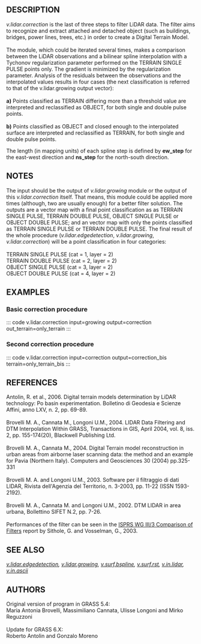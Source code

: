 ## DESCRIPTION

*v.lidar.correction* is the last of three steps to filter LiDAR data.
The filter aims to recognize and extract attached and detached object
(such as buildings, bridges, power lines, trees, etc.) in order to
create a Digital Terrain Model.\
\
The module, which could be iterated several times, makes a comparison
between the LiDAR observations and a bilinear spline interpolation with
a Tychonov regularization parameter performed on the TERRAIN SINGLE
PULSE points only. The gradient is minimized by the regularization
parameter. Analysis of the residuals between the observations and the
interpolated values results in four cases (the next classification is
referred to that of the v.lidar.growing output vector):\
\
**a)** Points classified as TERRAIN differing more than a threshold
value are interpreted and reclassified as OBJECT, for both single and
double pulse points.\
\
**b)** Points classified as OBJECT and closed enough to the interpolated
surface are interpreted and reclassified as TERRAIN, for both single and
double pulse points.

The length (in mapping units) of each spline step is defined by
**ew_step** for the east-west direction and **ns_step** for the
north-south direction.

## NOTES

The input should be the output of *v.lidar.growing* module or the output
of this *v.lidar.correction* itself. That means, this module could be
applied more times (although, two are usually enough) for a better
filter solution. The outputs are a vector map with a final point
classification as as TERRAIN SINGLE PULSE, TERRAIN DOUBLE PULSE, OBJECT
SINGLE PULSE or OBJECT DOUBLE PULSE; and an vector map with only the
points classified as TERRAIN SINGLE PULSE or TERRAIN DOUBLE PULSE. The
final result of the whole procedure (*v.lidar.edgedetection*,
*v.lidar.growing*, *v.lidar.correction*) will be a point classification
in four categories:\
\
TERRAIN SINGLE PULSE (cat = 1, layer = 2)\
TERRAIN DOUBLE PULSE (cat = 2, layer = 2)\
OBJECT SINGLE PULSE (cat = 3, layer = 2)\
OBJECT DOUBLE PULSE (cat = 4, layer = 2)

## EXAMPLES

### Basic correction procedure

::: code
    v.lidar.correction input=growing output=correction out_terrain=only_terrain
:::

### Second correction procedure

::: code
    v.lidar.correction input=correction output=correction_bis terrain=only_terrain_bis
:::

## REFERENCES

Antolin, R. et al., 2006. Digital terrain models determination by LiDAR
technology: Po basin experimentation. Bolletino di Geodesia e Scienze
Affini, anno LXV, n. 2, pp. 69-89.\
\
Brovelli M. A., Cannata M., Longoni U.M., 2004. LIDAR Data Filtering and
DTM Interpolation Within GRASS, Transactions in GIS, April 2004, vol. 8,
iss. 2, pp. 155-174(20), Blackwell Publishing Ltd.\
\
Brovelli M. A., Cannata M., 2004. Digital Terrain model reconstruction
in urban areas from airborne laser scanning data: the method and an
example for Pavia (Northern Italy). Computers and Geosciences 30 (2004)
pp.325-331\
\
Brovelli M. A. and Longoni U.M., 2003. Software per il filtraggio di
dati LIDAR, Rivista dell\'Agenzia del Territorio, n. 3-2003, pp. 11-22
(ISSN 1593-2192).\
\
Brovelli M. A., Cannata M. and Longoni U.M., 2002. DTM LIDAR in area
urbana, Bollettino SIFET N.2, pp. 7-26.\
\
Performances of the filter can be seen in the [ISPRS WG III/3 Comparison
of Filters](http://www.itc.nl/isprswgIII-3/filtertest/MainDoc.htm)
report by Sithole, G. and Vosselman, G., 2003.

## SEE ALSO

*[v.lidar.edgedetection](v.lidar.edgedetection.html),
[v.lidar.growing](v.lidar.growing.html),
[v.surf.bspline](v.surf.bspline.html), [v.surf.rst](v.surf.rst.html),
[v.in.lidar](v.in.lidar.html), [v.in.ascii](v.in.ascii.html)*

## AUTHORS

Original version of program in GRASS 5.4:\
Maria Antonia Brovelli, Massimiliano Cannata, Ulisse Longoni and Mirko
Reguzzoni\
\
Update for GRASS 6.X:\
Roberto Antolin and Gonzalo Moreno
